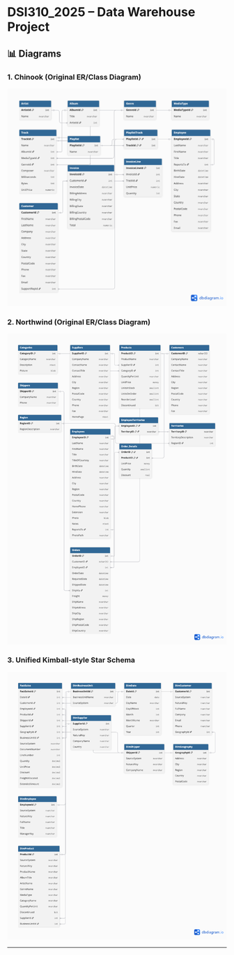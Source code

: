 # DSI310_2025 – Data Warehouse Project

## 📊 Diagrams

### 1. Chinook (Original ER/Class Diagram)
<img src="images/chinook.png" alt="Chinook Diagram" width="600"/>

### 2. Northwind (Original ER/Class Diagram)
<img src="images/northwind.png" alt="Northwind Diagram" width="600"/>

### 3. Unified Kimball-style Star Schema
<img src="images/starschema.png" alt="Star Schema" width="600"/>

---